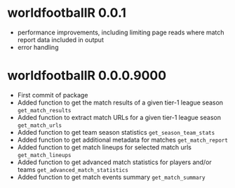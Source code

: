 # worldfootballR 0.0.1
* performance improvements, including limiting page reads where match report data included in output
* error handling

# worldfootballR 0.0.0.9000

* First commit of package
* Added function to get the match results of a given tier-1 league season `get_match_results`
* Added function to extract match URLs for a given tier-1 league season `get_match_urls`
* Added function to get team season statistics `get_season_team_stats`
* Added function to get additional metadata for matches `get_match_report`
* Added function to get match lineups for selected match urls `get_match_lineups`
* Added function to get advanced match statistics for players and/or teams `get_advanced_match_statistics`
* Added function to get match events summary `get_match_summary`
